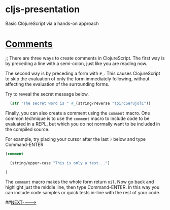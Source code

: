 # cljs-presentation
Basic ClojureScript via a hands-on approach

# [Comments](https://github.com/wallclockbuilder/cljs-presentation/blob/master/2_comments/2_comments.cljs)

;; There are three ways to create comments in ClojureScript. The first way is by preceding a line with a semi-colon, just like you are reading now.

The second way is by preceding a form with `#_`. This causes ClojureScript to skip the evaluation of only the form immediately following, without affecting the evaluation of the surrounding forms.

Try to reveal the secret message below.

```clojure
  (str "The secret word is " #_(string/reverse "tpircSerujolC"))
```

Finally, you can also create a comment using the `comment` macro. One common technique is to use the `comment` macro to include code to be evaluated in a REPL, but which you do not normally want to be included in the compiled source.

For example, try placing your cursor after the last `)` below and type Command-ENTER
```clojure
(comment

  (string/upper-case "This is only a test...")

)
```

The `comment` macro makes the whole form return `nil`. Now go back and highlight just the middle line, then type Command-ENTER. In this way you can include code samples or quick tests in-line with the rest of your code.



##[NEXT---->](https://github.com/wallclockbuilder/cljs-presentation/blob/master/3_defs)
